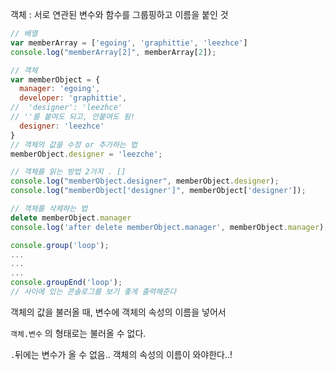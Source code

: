 객체 : 서로 연관된 변수와 함수를 그룹핑하고 이름을 붙인 것



```javascript
// 배열
var memberArray = ['egoing', 'graphittie', 'leezhce']
console.log("memberArray[2]", memberArray[2]);

// 객체
var memberObject = {
  manager: 'egoing',
  developer: 'graphittie',
//  'designer': 'leezhce' 
// ''를 붙여도 되고, 안붙여도 됨!
  designer: 'leezhce'
}
// 객체의 값을 수정 or 추가하는 법
memberObject.designer = 'leezche';

// 객체를 읽는 방법 2가지 . []
console.log("memberObject.designer", memberObject.designer);
console.log("memberObject['designer']", memberObject['designer']);

// 객체를 삭제하는 법
delete memberObject.manager
console.log('after delete memberObject.manager', memberObject.manager);
```



```javascript
console.group('loop');
...
...
...
console.groupEnd('loop');
// 사이에 있는 콘솔로그를 보기 좋게 출력해준다
```



객체의 값을 불러올 때, 변수에 객체의 속성의 이름을 넣어서

`객체.변수` 의 형태로는  불러올 수 없다.

`.`뒤에는 변수가 올 수 없음.. 객체의 속성의 이름이 와야한다..!